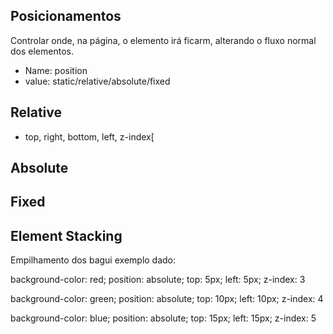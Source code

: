 ## Posicionamentos

Controlar onde, na página, o elemento irá ficarm,
alterando o fluxo normal dos elementos.

- Name: position
- value: static/relative/absolute/fixed


## Relative

- top, right, bottom, left, z-index[

## Absolute

## Fixed

## Element Stacking
Empilhamento dos bagui
exemplo dado:

background-color: red; 
position: absolute;
top: 5px;
left: 5px;
z-index: 3

background-color: green; 
position: absolute;
top: 10px;
left: 10px;
z-index: 4

background-color: blue; 
position: absolute;
top: 15px;
left: 15px;
z-index: 5